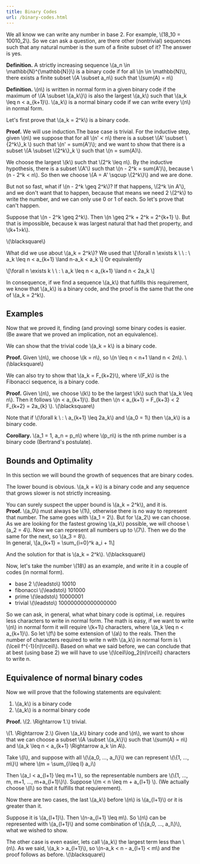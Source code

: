```yaml
---
title: Binary Codes
url: /binary-codes.html
---
```


We all know we can write any number in base 2. For example, \\(18_10 = 10010_2\\). So we can ask a question, are there other (nontrivial) sequences such that any natural number is the sum of a finite subset of it? The answer is yes.

<!--more-->

**Definition.** A strictly increasing sequence \\(a_n \\in \\mathbb{N}^{\\mathbb{N}}\\) is a binary code if for all \\(n \\in \\mathbb{N}\\), there exists a finite subset  \\(A \\subset a_n\\) such that \\(sum(A) = n\\)

**Definition.** \\(n\\) is written in normal form in a given binary code if the maximum of \\(A \\subset \\{a_k\\}\\) is also the largest \\(a_k\\) such that \\(a_k \\leq n < a_{k+1}\\). \\(a_k\\) is a normal binary code if we can write every  \\(n\\) in normal form.

Let's first prove that \\(a_k = 2^k\\) is a binary code.

**Proof.** We will use induction.The base case is trivial.
For the inductive step, given \\(n\\) we suppose that for all \\(n' < n\\) there is a subset \\(A' \\subset \\{2^k\\}_k \\)  such that \\(n' = sum(A')\\); and we want to show that there is a subset  \\(A \\subset \\{2^k\\}_k \\) such that \\(n = sum(A)\\).

We choose the largest \\(k\\) such that \\(2^k \\leq n\\). By the inductive hypothesis, there is a subset \\(A'\\) such that \\(n - 2^k = sum(A')\\), because \\(n - 2^k < n\\). So then we choose \\(A = A' \\sqcup \\{2^k\\}\\) and we are done.

But not so fast, what if \\(n - 2^k \\geq 2^k\\)? If that happens, \\(2^k \\in A'\\), and we don't want that to happen, because that means we need 2 \\(2^k\\) to write the number, and we can only use 0 or 1 of each. So let's prove that can't happen.     

Suppose that  \\(n - 2^k \\geq 2^k\\). Then  \\(n \\geq 2^k + 2^k = 2^{k+1} \\). But that is impossible, because k was largest natural that had thet property, and \\(k+1>k\\).

\\(\\blacksquare\\)

What did we use about \\(a_k = 2^k\\)? We used that
\\[\\forall n \\exists k \\ \\ : \\ a_k \\leq n < a_{k+1}  \\land n-a_k < a_k \\]
Or equivalently

\\[\\forall n \\exists k \\ \\ : \\ a_k \\leq n < a_{k+1}  \\land n < 2a_k \\]


In consequence, if we find a sequence \\(a_k\\) that fulfills this requirement, we know that \\(a_k\\) is a binary code, and the proof is the same that the one of \\(a_k = 2^k\\). 

Examples
--------

Now that we proved it, finding (and proving) some binary codes is easier. (Be aware that we proved an implication, not an equivalence).

We can show that the trivial code \\(a_k = k\\) is a binary code.

**Proof.** Given \\(n\\), we choose \\(k = n\\), so \\(n \\leq n < n+1 \\land n < 2n\\). \\(\\blacksquare\\)


We can also try to show that \\(a_k = F_{k+2}\\), where \\(F_k\\) is the Fibonacci sequence, is a binary code.


**Proof.** Given \\(n\\), we choose \\(k\\) to be the largest \\(k\\) such that \\(a_k \\leq n\\). Then it follows \\(n < a_{k+1}\\). But then \\(n < a_{k+1} = F_{k+3} < 2 F_{k+2} = 2a_{k} \\). \\(\\blacksquare\\)


Note that if \\(\\forall k \ : \ a_{k+1} \\leq 2a_k\\) and \\(a_0 = 1\\) then \\(a_k\\) is a binary code.

**Corollary.** \\(a_1 = 1, a_n = p_n\\) where \\(p_n\\) is the nth prime number is a binary code (Bertrand's postulate).

Bounds and Optimality
--------------------

In this section we will bound the growth of sequences that are binary codes.

The lower bound is obvious. \\(a_k = k\\) is a binary code and any sequence that grows  slower is not strictly increasing.

You can surely suspect the upper bound is \\(a_k = 2^k\\), and it is.    
**Proof.** \\(a_0\\) must always be \\(1\\), otherwise there is no way to represent that number. The same goes with \\(a_1 = 2\\). But for \\(a_2\\) we can choose.
As we are looking for the fastest growing \\(a_k\\) possible, we will choose \\(a_2 = 4\\). Now we can represent all numbers up to \\(7\\).
Then we do the same for the next, so \\(a_3 = 8\\).    
In general, 
\\[a_{k+1} = \\sum_{i=0}^k a_i + 1\\]

And the solution for that is \\(a_k = 2^k\\).
\\(\\blacksquare\\)

Now, let's take the number \\(18\\) as an example, and write it in a couple of codes (in normal form).

* base 2 \\(\\leadsto\\) 10010
* fibonacci \\(\\leadsto\\) 101000
* prime \\(\\leadsto\\) 10000001
* trivial \\(\\leadsto\\) 100000000000000000

So we can ask, in general, what what binary code is optimal, i.e. requires less characters to write in normal form. The math is easy, if we want to write \\(n\\) in normal form it will require \\(k+1\\) characters, where \\(a_k \\leq n < a_{k+1}\\).
  So let \\(f\\) be some extension of \\(a\\) to the reals. Then the number of characters required to write n with \\(a_k\\) in normal form is \\(\\lceil f^{-1}(n)\\rceil\\). Based on what we said before, we can conclude that at best (using base 2) we will have to use \\(\\lceil\\log_2(n)\\rceil\\) characters to write n.



Equivalence of normal binary codes
----------------------------------

Now we will prove that the following statements are equivalent:

1. \\(a_k\\) is a binary code
2. \\(a_k\\) is a normal binary code


**Proof.**  \\(2. \\Rightarrow 1.\\) trivial.

\\(1. \\Rightarrow 2.\\) 
Given \\(a_k\\) binary code and \\(n\\), we want to show that we can choose a subset \\(A \\subset \\{a_k\\}\\) such that \\(sum(A) = n\\) and \\(a_k \\leq n < a_{k+1} \\Rightarrow a_k \\in A\\).


Take \\(l\\), and suppose with all \\(\\{a_0, ..., a_l\\}\\) we can represent \\(\\{1, ..., m\\}\\) where \\(m = \\sum_{i\\leq l} a_i\\)

Then \\(a_l < a_{l+1} \\leq m+1 \\), so the representable numbers are \\(\\{1, ..., m, m+1, ..., m+a_{l+1}\\}\\). Suppose \\(m < n \\leq m + a_{l+1} \\). (We actually choose \\(l\\) so that it fulfills that requierement).

Now there are two cases, the last \\(a_k\\) before \\(n\\) is \\(a_{l+1}\\) or it is greater than it.

Suppose it is \\(a_{l+1}\\). Then \\(n-a_{l+1} \\leq m\\). So \\(n\\) can be represented with \\(a_{l+1}\\) and some combination of \\(\\{a_0, ..., a_l\\}\\), what we wished to show.


The other case is even easier, lets call \\(a_k\\) the largest term less than \\(n\\). As we said, \\(a_k > a_{l+1}\\), so \\(n-a_k < n - a_{l+1} < m\\) and the proof follows as before.
\\(\\blacksquare\\)



